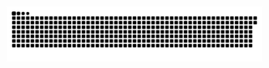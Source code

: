 <picture>
  <source media="(prefers-color-scheme: dark)" srcset="https://raw.githubusercontent.com/MarineHakobyan/MarineHakobyan/24a7bb174151422531d86ac6873ee6cdc3c796e0/github-contribution-grid-snake-dark.svg" />
  <source media="(prefers-color-scheme: light)" srcset="https://raw.githubusercontent.com/MarineHakobyan/MarineHakobyan/24a7bb174151422531d86ac6873ee6cdc3c796e0/github-contribution-grid-snake.svg" />
  <img alt="github-snake" src="https://raw.githubusercontent.com/MarineHakobyan/MarineHakobyan/24a7bb174151422531d86ac6873ee6cdc3c796e0/github-contribution-grid-snake-dark.svg" />
</picture>
